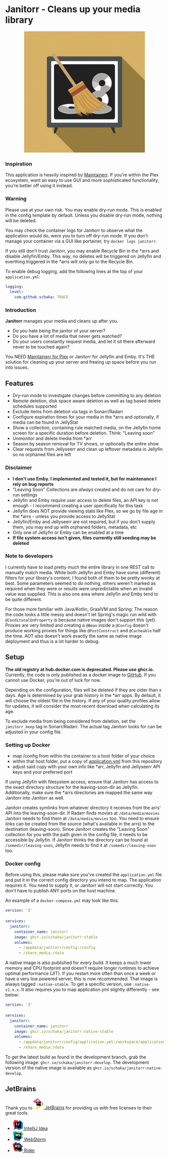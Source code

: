 # Janitorr - Cleans up your media library

<p align="center">
    <img src="logos/janitorr_icon.png" width=384>
</p>

### Inspiration

This application is heavily inspired by [Maintainerr](https://github.com/jorenn92/Maintainerr).
If you're within the Plex ecosystem, want an easy to use GUI and more sophisticated functionality, you're better off
using it instead.

### Warning

Please use at your own risk.
You may enable dry-run mode. This is enabled in the config template by default.
Unless you disable dry-run mode, nothing will be deleted.

You may check the container logs for Janitorr to observe what the application would do, were you to turn off dry-run
mode.
If you don't manage your container via a GUI like portainer, try `docker logs janitorr`.

If you still don't trust Janitorr, you may enable Recycle Bin in the *arrs and disable Jellyfin/Emby.
This way, no deletes will be triggered on Jellyfin and everthing triggered in the *arrs will only go to the Recycle Bin.

To enable debug logging, add the following lines at the top of your `application.yml`:

```yml
logging:
  level:
    com.github.schaka: TRACE
```

### Introduction

**Janitorr** manages your media and cleans up after you.

- Do you hate being the janitor of your server?
- Do you have a lot of media that never gets watched?
- Do your users constantly request media, and let it sit there afterward never to be touched again?

You NEED [Maintainerr for Plex](https://github.com/jorenn92/Maintainerr) or Janitorr for Jellyfin and Emby.
It's THE solution for cleaning up your server and freeing up space before you run into issues.

## Features

- Dry-run mode to investigate changes before committing to any deletion
- Remote deletion, disk space aware deletion as well as tag based delete schedules supported
- Exclude items from deletion via tags in Sonarr/Radarr
- Configure expiration times for your media in the *arrs and optionally, if media can be found in JellyStat
- Show a collection, containing rule matched media, on the Jellyfin home screen for a specific duration before deletion. Think: "Leaving soon"
- Unmonitor and delete media from *arr
- Season by season removal for TV shows, or optionally the entire show
- Clear requests from Jellyseerr and clean up leftover metadata in Jellyfin so no orphaned files are left

### Disclaimer

- **I don't use Emby. I implemented and tested it, but for maintenance I rely on bug reports**
- "Leaving Soon" Collections are *always* created and do not care for dry-run settings
- Jellyfin and Emby require user access to delete files, an API key is not enough - I recommend creating a user specifically for this task
- Jellyfin does NOT provide viewing stats like Plex, so we go by file age in the *arrs - unless you provide access to JellyStat
- Jellyfin/Emby and Jellyseerr are not required, but if you don't supply them, you may end up with orphaned folders,  metadata, etc
- Only one of Jellyfin or Emby can be enabled at a time
- **If file system access isn't given, files currently still seeding may be deleted**

### Note to developers

I currently have to load pretty much the entire library in one REST call to manually match media. While both Jellyfin and Emby have
some (different) filters for your library's content,
I found both of them to be pretty wonky at best. Some parameters seemed to do nothing, others weren't marked as required
when they were or results were unpredictable when an invalid value was supplied.
This is also one area where Jellyfin and Emby tend to be quite different.

For those more familiar with Java/Kotlin, GraalVM and Spring:
The reason the code looks a little messy and doesn't let Spring's magic run wild with `@ConditonalOnProperty` is because native images don't support this (yet).
Proxies are very limited and creating a `@Bean` inside a `@Config` doesn't produce working proxies for things like `@PostConstruct` and `@Cacheable` half the time.
AOT also doesn't work exactly the same as native image deployment and thus is a lot harder to debug.

## Setup

**The old registry at hub.docker.com is deprecated. Please use ghcr.io.**
Currently, the code is only published as a docker image to [GitHub](https://github.com/Schaka/janitorr/pkgs/container/janitorr).
If you cannot use Docker, you're out of luck for now.

Depending on the configuration, files will be deleted if they are older than x days. Age is determined by your grab
history in the *arr apps. By default, it will choose the oldest file in the history. If any of your quality profiles allow for updates, it will
consider the most recent download when calculating its age.

To exclude media from being considered from deletion, set the `janitorr_keep` tag in Sonarr/Radarr. The actual tag
Janitorr looks for can be adjusted in your config file.

### Setting up Docker

- map /config from within the container to a host folder of your choice
- within that host folder, put a copy of [application.yml](https://github.com/Schaka/janitorr/blob/develop/src/main/resources/application-template.yml) from this repository
- adjust said copy with your own info like *arr, Jellyfin and Jellyseerr API keys and your preferred port

If using Jellyfin with filesystem access, ensure that Janitorr has access to the exact directory structure for the leaving-soon-dir as Jellyfin.
Additionally, make sure the *arrs directories are mapped the same way Janitorr into Janitorr as well.

Janitorr creates symlinks from whatever directory it receives from the arrs' API into the leaving-soon-dir.
If Radarr finds movies at `/data/media/movies` Janitorr needs to find them at `/data/media/movies` too.
You need to ensure links can be created from the source (what's available in the arrs) to the destination (leaving-soon).
Since Janitorr creates the "Leaving Soon" collection for you with the path given in the config file, it needs to be accessible by Jellyfin.
If Janitorr thinks the directory can be found at `/somedir/leaving-soon`, Jellyfin needs to find it at `/somedir/leaving-soon` too.

### Docker config

Before using this, please make sure you've created the `application.yml` file and put it in the correct config directory
you intend to map.
The application requires it. You need to supply it, or Janitorr will not start correctly.
You don't have to publish ANY ports on the host machine.

An example of a `docker-compose.yml` may look like this:

```yml
version: '3'

services:
  janitorr:
    container_name: janitorr
    image: ghcr.io/schaka/janitorr:stable
    volumes:
      - /appdata/janitorr/config:/config
      - /share_media:/data
```

A native image is also published for every build. It keeps a much lower memory and CPU footprint and doesn't require longer runtimes to achieve optimal performance (JIT).
If you restart more often than once a week or have a very low powered server, this is now recommended.
That image is always tagged `:native-stable`. To get a specific version, use `:native-v1.x.x`.
It also requires you to map application.yml slightly differently - see below:

```yml
version: '3'

services:
  janitorr:
    container_name: janitorr
    image: ghcr.io/schaka/janitorr:native-stable
    volumes:
      - /appdata/janitorr/config/application.yml:/workspace/application.yml
      - /share_media:/data
```

To get the latest build as found in the development branch, grab the following image: `ghcr.io/schaka/janitorr:develop`.
The development version of the native image is available as `ghcr.io/schaka/janitorr:native-develop`.


## JetBrains
Thank you to [<img src="logos/jetbrains.svg" alt="JetBrains" width="32"> JetBrains](http://www.jetbrains.com/) for providing us with free licenses to their great tools.

* [<img src="logos/idea.svg" alt="Idea" width="32"> IntelliJ Idea](https://www.jetbrains.com/idea/)
* [<img src="logos/webstorm.svg" alt="WebStorm" width="32"> WebStorm](http://www.jetbrains.com/webstorm/)
* [<img src="logos/rider.svg" alt="Rider" width="32"> Rider](http://www.jetbrains.com/rider/)
